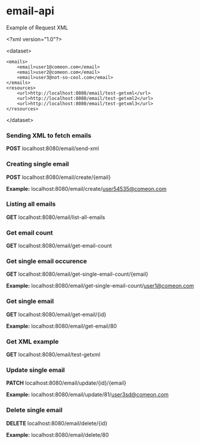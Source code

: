 # email-api

Example of Request XML

&lt;?xml version="1.0"?>

&lt;dataset>

	<emails>
		<email>user1@comeon.com</email>
		<email>user2@comeon.com</email>
		<email>user3@not-so-cool.com</email>
	</emails>
	<resources>
		<url>http://localhost:8080/email/test-getxml</url>
		<url>http://localhost:8080/email/test-getxml2</url>
		<url>http://localhost:8080/email/test-getxml3</url>
	</resources>
  
&lt;/dataset>


### Sending XML to fetch emails
**POST** localhost:8080/email/send-xml

### Creating single email
**POST** localhost:8080/email/create/{email}

**Example:** localhost:8080/email/create/user54535@comeon.com

### Listing all emails
**GET** localhost:8080/email/list-all-emails

### Get email count
**GET** localhost:8080/email/get-email-count

### Get single email occurence
**GET** localhost:8080/email/get-single-email-count/{email}

**Example:** localhost:8080/email/get-single-email-count/user1@comeon.com

### Get single email
**GET** localhost:8080/email/get-email/{id}

**Example:** localhost:8080/email/get-email/80

### Get XML example
**GET** localhost:8080/email/test-getxml

### Update single email
**PATCH** localhost:8080/email/update/{id}/{email}

**Example:** localhost:8080/email/update/81/user3sd@comeon.com

### Delete single email
**DELETE** localhost:8080/email/delete/{id}

**Example:** localhost:8080/email/delete/80
